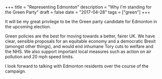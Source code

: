 +++
title = "Representing Edmonton"
description = "Why I'm standing for the Green Party"
draft = false
date = "2017-04-28"
tags = ["green"]
+++

It will be my great privilege to be the Green party candidate for Edmonton in the upcoming election.

Green policies are the best for moving towards a better, fairer UK. We have clear, sensible proposals for an equitable economy and a democratic Brexit (amongst other things), and would end inhumane Tory cuts to welfare and the NHS. We also support important local measures such as action on air pollution and 20 mph speed limits.

I look forward to talking with Edmonton residents over the course of the campaign.
